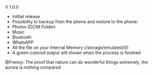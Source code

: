 V 1.0.0
 
 - Initlial release
 - Possibility to backup from the phone and restore to the phone:
  - Photos (DCIM Folder)
  - Music
  - Bluetooth
  - WhatsAPP
  - All the file on your Internal Memory (/storage/emulated/0)
 - A green-colored output will shown when the process is finished





























@Frency: The proof that nature can do wonderful things extremely, the aurora is nothing compared
